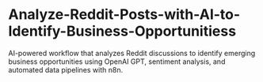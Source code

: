 # Analyze-Reddit-Posts-with-AI-to-Identify-Business-Opportunitiess
AI-powered workflow that analyzes Reddit discussions to identify emerging business opportunities using OpenAI GPT, sentiment analysis, and automated data pipelines with n8n.
